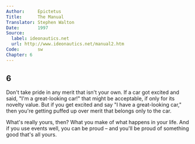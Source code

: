```yaml
---
Author:     Epictetus  
Title:      The Manual  
Translator: Stephen Walton  
Date:       1997  
Source:
  label: ideonautics.net
  url: http://www.ideonautics.net/manual2.htm
Code:       sw  
Chapter: 6
---
```

##  6

Don't take pride in any merit that isn't your own. If a car got excited and
said, "I'm a great-looking car!" that might be acceptable, if only for its
novelty value. But if you get excited and say "I have a great-looking car,"
then you're getting puffed up over merit that belongs only to the car.

What's really yours, then? What you make of what happens in your life. And if
you use events well, you can be proud – and you'll be proud of something good
that's all yours.


